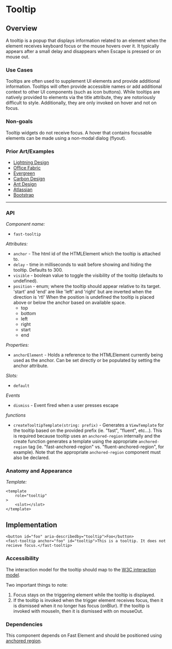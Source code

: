 # Tooltip

## Overview

A tooltip is a popup that displays information related to an element when the element receives keyboard focus or the mouse hovers over it. It typically appears after a small delay and disappears when Escape is pressed or on mouse out.

### Use Cases

Tooltips are often used to supplement UI elements and provide additional information. Tooltips will often provide accessible names or add additional context to other UI components (such as icon buttons). While tooltips are natively provided to elements via the title attribute, they are notoriously difficult to style. Additionally, they are only invoked on hover and not on focus.

### Non-goals
Tooltip widgets do not receive focus. A hover that contains focusable elements can be made using a non-modal dialog (flyout).

### Prior Art/Examples
- [Lightning Design](https://www.lightningdesignsystem.com/components/tooltips/)
- [Office Fabric](https://developer.microsoft.com/en-us/fabric#/controls/web/tooltip)
- [Evergreen](https://evergreen.segment.com/components/tooltip/)
- [Carbon Design](https://www.carbondesignsystem.com/components/tooltip/code/)
- [Ant Design](https://ant.design/components/tooltip/)
- [Atlassian](https://atlaskit.atlassian.com/packages/core/tooltip)
- [Bootstrap](https://getbootstrap.com/docs/4.3/components/tooltips/)

---

### API

*Component name:*
- `fast-tooltip`

*Attributes:*
- `anchor` - The html id of the HTMLElement which the tooltip is attached to.
- `delay` - time in milliseconds to wait before showing and hiding the tooltip. Defaults to 300.
- `visible` - boolean value to toggle the visibility of the tooltip (defaults to undefined).
- `position` - enum; where the tooltip should appear relative to its target. 'start' and 'end' are like 'left' and 'right' but are inverted when the direction is 'rtl' When the position is undefined the tooltip is placed above or below the anchor based on available space.
    - top
    - bottom
    - left
    - right
    - start
    - end

*Properties:*
- `anchorElement` - Holds a reference to the HTMLElement currently being used as the anchor. Can be set directly or be populated by setting the anchor attribute.

*Slots:*
- `default`

*Events*
- `dismiss` - Event fired when a user presses escape

*functions*
- `createTooltipTemplate(string: prefix)` - Generates a `ViewTemplate` for the tooltip based on the provided prefix (ie. "fast", "fluent", etc...). This is required because tooltip uses an `anchored-region` internally and the create function generates a template using the appropriate `anchored-region` tag (ie. "fast-anchored-region" vs. "fluent-anchored-region", for example).  Note that the appropriate `anchored-region` component must also be declared.

### Anatomy and Appearance

*Template:*
```
<template
    role="tooltip"
>
    <slot></slot>
</template>
```

## Implementation

```
<button id="foo" aria-describedby="tooltip">Foo</button>
<fast-tooltip anchor="foo" id="tooltip">This is a tooltip. It does not recieve focus.</fast-tooltip>
```

### Accessibility

The interaction model for the tooltip should map to the [W3C interaction model](https://w3c.github.io/aria-practices/#tooltip).

Two important things to note:
1. Focus stays on the triggering element while the tooltip is displayed.
2. If the tooltip is invoked when the trigger element receives focus, then it is dismissed when it no longer has focus (onBlur). If the tooltip is invoked with mouseIn, then it is dismissed with on mouseOut.

### Dependencies

This component depends on Fast Element and should be positioned using [anchored region](./anchored-region/anchored-region.md).
